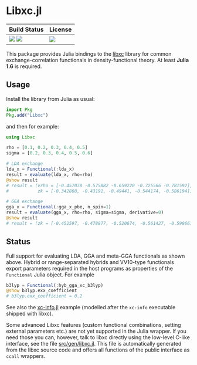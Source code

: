 # Libxc.jl

| **Build Status**                                                      |  **License**                     |
|:--------------------------------------------------------------------- |:-------------------------------- |
| ![][ci-img] [![][cov-img]][cov-url]  | [![][license-img]][license-url]  |

[ci-img]: https://github.com/JuliaMolSim/Libxc.jl/workflows/CI/badge.svg

[cov-img]: https://coveralls.io/repos/JuliaMolSim/Libxc.jl/badge.svg?branch=master&service=github
[cov-url]: https://coveralls.io/github/JuliaMolSim/Libxc.jl?branch=master

[license-img]: https://img.shields.io/github/license/JuliaMolSim/Libxc.jl.svg?maxAge=2592000
[license-url]: https://github.com/JuliaMolSim/Libxc.jl/blob/master/LICENSE

This package provides Julia bindings to the
[libxc](https://tddft.org/programs/libxc/) library
for common exchange-correlation functionals in density-functional theory.
At least **Julia 1.6** is required.

## Usage
Install the library from Julia as usual:
```julia
import Pkg
Pkg.add("Libxc")
```
and then for example:
```julia
using Libxc

rho = [0.1, 0.2, 0.3, 0.4, 0.5]
sigma = [0.2, 0.3, 0.4, 0.5, 0.6]

# LDA exchange
lda_x = Functional(:lda_x)
result = evaluate(lda_x, rho=rho)
@show result
# result = (vrho = [-0.457078 -0.575882 -0.659220 -0.725566 -0.781592],
#           zk = [-0.342808, -0.43191, -0.49441, -0.544174, -0.586194])

# GGA exchange
gga_x = Functional(:gga_x_pbe, n_spin=1)
result = evaluate(gga_x, rho=rho, sigma=sigma, derivative=0)
@show result
# result = (zk = [-0.452597, -0.478877, -0.520674, -0.561427, -0.598661],)
```

## Status
Full support for evaluating LDA, GGA and meta-GGA functionals
as shown above. Hybrid or range-separated hybrids and VV10-type functionals
export parameters required in the host programs as properties of the `Functional`
Julia object. For example
```julia
b3lyp = Functional(:hyb_gga_xc_b3lyp)
@show b3lyp.exx_coefficient
# b3lyp.exx_coefficient = 0.2
```
See also the [xc-info.jl](example/xc-info.jl) example (modelled after the
`xc-info` executable shipped with libxc).

Some advanced Libxc features (custom functional combinations, setting external
parameters etc.) are not yet supported in the Julia wrapper. If you need those
you can, however, talk to libxc directly using the low-level C-like interface,
see the file [src/gen/libxc.jl](src/gen/libxc.jl).
This file is automatically generated from the libxc source code and
offers all functions of the public interface as `ccall` wrappers.
